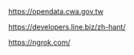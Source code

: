 https://opendata.cwa.gov.tw  
  
https://developers.line.biz/zh-hant/  
  
https://ngrok.com/  
  
  